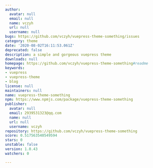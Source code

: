 ```yaml
---
author:
  avatar: null
  email: null
  name: vczyh
  url: null
  username: null
bugs: https://github.com/vczyh/vuepress-theme-something/issues
category: theme
date: '2020-08-02T16:11:53.061Z'
deprecated: false
description: a simple and gorgeous vuepress theme
downloads: null
homepage: https://github.com/vczyh/vuepress-theme-something#readme
keywords:
- vuepress
- vuepress-theme
- blog
license: null
maintainers: null
name: vuepress-theme-something
npm: https://www.npmjs.com/package/vuepress-theme-something
publisher:
  avatar: null
  email: 2939531323@qq.com
  name: null
  url: null
  username: vczyh
repository: https://github.com/vczyh/vuepress-theme-something
score: 0.517563540549594
stars: 0
unstable: false
version: 1.0.43
watchers: 0

---
```


